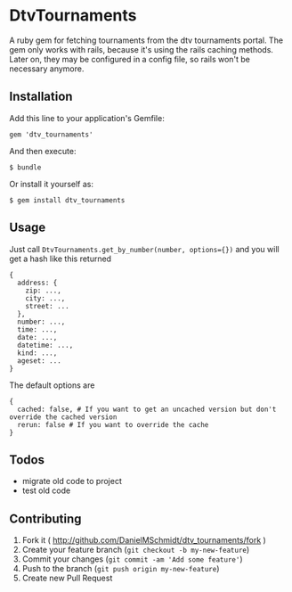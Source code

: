 # DtvTournaments

A ruby gem for fetching tournaments from the dtv tournaments portal. The gem only works with rails, because it's using the rails caching methods. Later on, they may be configured in a config file, so rails won't be necessary anymore.

## Installation

Add this line to your application's Gemfile:

    gem 'dtv_tournaments'

And then execute:

    $ bundle

Or install it yourself as:

    $ gem install dtv_tournaments

## Usage

Just call ``DtvTournaments.get_by_number(number, options={})`` and you will get a hash like this returned

    {
      address: {
        zip: ...,
        city: ...,
        street: ...
      },
      number: ...,
      time: ...,
      date: ...,
      datetime: ...,
      kind: ...,
      ageset: ...
    }

The default options are

    {
      cached: false, # If you want to get an uncached version but don't override the cached version
      rerun: false # If you want to override the cache
    }


## Todos
- migrate old code to project
- test old code


## Contributing

1. Fork it ( http://github.com/DanielMSchmidt/dtv_tournaments/fork )
2. Create your feature branch (`git checkout -b my-new-feature`)
3. Commit your changes (`git commit -am 'Add some feature'`)
4. Push to the branch (`git push origin my-new-feature`)
5. Create new Pull Request
